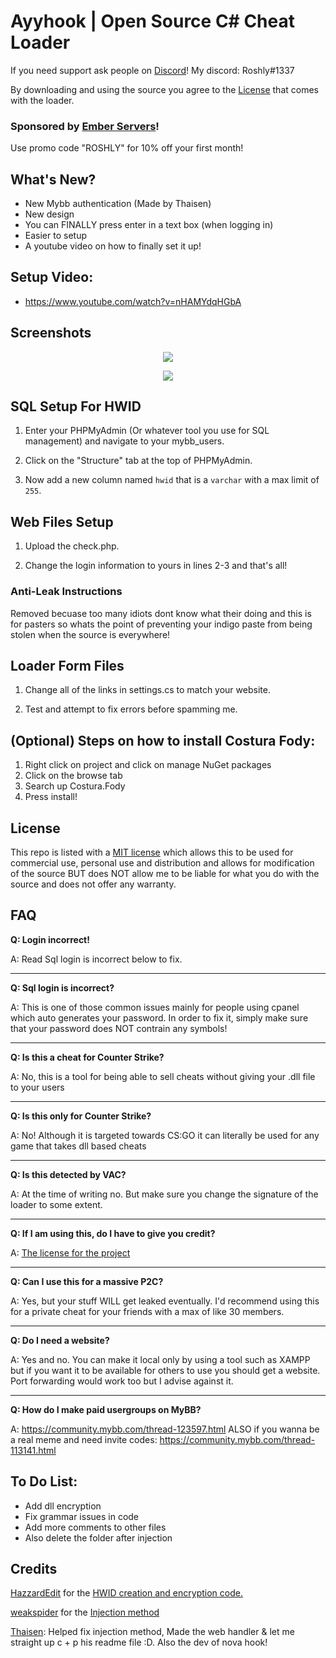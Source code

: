 # Ayyhook | Open Source C# Cheat Loader

If you need support ask people on [Discord](https://ayyware.com/ayyhook)!
My discord: Roshly#1337

By downloading and using the source you agree to the [License](#license) that comes with the loader.

### Sponsored by [Ember Servers](https://emberservers.net)!
Use promo code "ROSHLY" for 10% off your first month!

## What's New?

- New Mybb authentication (Made by Thaisen)
- New design
- You can FINALLY press enter in a text box (when logging in)
- Easier to setup
- A youtube video on how to finally set it up!

## Setup Video:

- https://www.youtube.com/watch?v=nHAMYdqHGbA

## Screenshots

<p align="center">
 <img src="https://i.gyazo.com/f37574ab0c1cde57c5af438177611504.png">
</p>

<p align="center">
 <img src="https://i.gyazo.com/ad435cb81b6b4b188611c7d59abb6bf3.png">
</p>

## SQL Setup For HWID

1. Enter your PHPMyAdmin (Or whatever tool you use for SQL management) and navigate to your mybb_users.

2. Click on the "Structure" tab at the top of PHPMyAdmin.

3. Now add a new column named `hwid` that is a `varchar` with a max limit of `255`.

## Web Files Setup

1. Upload the check.php.

2. Change the login information to yours in lines 2-3 and that's all!


### Anti-Leak Instructions

Removed becuase too many idiots dont know what their doing and this is for pasters so whats the point of preventing your indigo paste from being stolen when the source is everywhere!

## Loader Form Files

1. Change all of the links in settings.cs to match your website.

2. Test and attempt to fix errors before spamming me.

## (Optional) Steps on how to install Costura Fody:
1. Right click on project and click on manage NuGet packages
2. Click on the browse tab
3. Search up Costura.Fody
4. Press install!

## License

This repo is listed with a [MIT license](https://github.com/Roshly/AyyHook-Loader/blob/master/LICENSE) which allows this to be used for commercial use, personal use and distribution and allows for modification of the source BUT does NOT allow me to be liable for what you do with the source and does not offer any warranty.

## FAQ

**Q: Login incorrect!**

A: Read Sql login is incorrect below to fix.
___

**Q: Sql login is incorrect?**

A: This is one of those common issues mainly for people using cpanel which auto generates your password.
In order to fix it, simply make sure that your password does NOT contrain any symbols!
___

**Q: Is this a cheat for Counter Strike?**

A: No, this is a tool for being able to sell cheats without giving your .dll file to your users
___
**Q: Is this only for Counter Strike?**

A: No! Although it is targeted towards CS:GO it can literally be used for any game that takes dll based cheats
___
**Q: Is this detected by VAC?**

A: At the time of writing no. But make sure you change the signature of the loader to some extent.
___
**Q: If I am using this, do I have to give you credit?**

A: [The license for the project](https://github.com/Roshly/AyyHook-Loader/blob/master/LICENSE)
___
**Q: Can I use this for a massive P2C?**

A: Yes, but your stuff WILL get leaked eventually. I'd recommend using this for a private cheat for your friends with a max of like 30 members.
___
**Q: Do I need a website?**

A: Yes and no. You can make it local only by using a tool such as XAMPP but if you want it to be available for others to use you should get a website. Port forwarding would work too but I advise against it.
___
**Q: How do I make paid usergroups on MyBB?**

A: https://community.mybb.com/thread-123597.html ALSO if you wanna be a real meme and need invite codes: https://community.mybb.com/thread-113141.html

## To Do List:
- Add dll encryption
- Fix grammar issues in code
- Add more comments to other files
- Also delete the folder after injection

## Credits

[HazzardEdit](https://www.youtube.com/channel/UCG0LukbgMa6vJkA_JJ4Jepg) for the [HWID creation and encryption code.](https://www.youtube.com/watch?v=M1-pAqPqJcw)

[weakspider](https://www.unknowncheats.me/forum/members/172964.html) for the [Injection method](https://www.unknowncheats.me/forum/c-/213037-x86-manual-map-injection.html)

[Thaisen](https://github.com/ThaisenPM): Helped fix injection method, Made the web handler & let me straight up c + p his readme file :D. Also the dev of nova hook!
